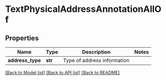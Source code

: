 # TextPhysicalAddressAnnotationAllOf

## Properties
Name | Type | Description | Notes
------------ | ------------- | ------------- | -------------
**address_type** | **str** | Type of address information | 

[[Back to Model list]](../README.md#documentation-for-models) [[Back to API list]](../README.md#documentation-for-api-endpoints) [[Back to README]](../README.md)


